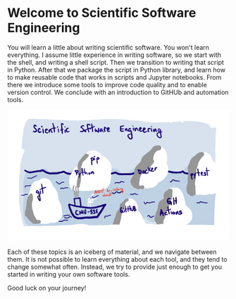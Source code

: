 # Welcome to Scientific Software Engineering

You will learn a little about writing scientific software. You won't learn everything. I assume little experience in writing software, so we start with the shell, and writing a shell script. Then we transition to writing that script in Python. After that we package the script in Python library, and learn how to make reusable code that works in scripts and Jupyter notebooks. From there we introduce some tools to improve code quality and to enable version control. We conclude with an introduction to GitHUb and automation tools.

![img](09-wrapup/cmu-sse.png)

Each of these topics is an iceberg of material, and we navigate between them. It is not possible to learn everything about each tool, and they tend to change somewhat often. Instead, we try to provide just enough to get you started in writing your own software tools.

Good luck on your journey!
